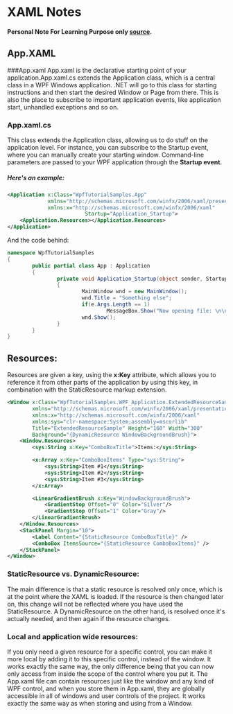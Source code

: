 ﻿# XAML Notes
#### Personal Note For Learning Purpose only [source].


## App.XAML
###App.xaml
App.xaml is the declarative starting point of your application.App.xaml.cs extends the Application class, which is a central class in a WPF Windows application. .NET will go to this class for starting instructions and then start the desired Window or Page from there. This is also the place to subscribe to important application events, like application start, unhandled exceptions and so on.
### App.xaml.cs
This class extends the Application class, allowing us to do stuff on the application level. For instance, you can subscribe to the Startup event, where you can manually create your starting window. Command-line parameters are passed to your WPF application through the **Startup event**.
##### Here's an example:
```xml
<Application x:Class="WpfTutorialSamples.App"
             xmlns="http://schemas.microsoft.com/winfx/2006/xaml/presentation"
             xmlns:x="http://schemas.microsoft.com/winfx/2006/xaml"
                         Startup="Application_Startup">
    <Application.Resources></Application.Resources>
</Application>
```
And the code behind:
```csharp
namespace WpfTutorialSamples
{
        public partial class App : Application
        {
                private void Application_Startup(object sender, StartupEventArgs e)
                {
                        MainWindow wnd = new MainWindow();
                        wnd.Title = "Something else";
                        if(e.Args.Length == 1)
                                MessageBox.Show("Now opening file: \n\n" + e.Args[0]);
                        wnd.Show();
                }
        }
}
```

## Resources:
Resources are given a key, using the **x:Key** attribute, which allows you to reference it from other parts of the application by using this key, in combination with the StaticResource markup extension.
```xml
<Window x:Class="WpfTutorialSamples.WPF_Application.ExtendedResourceSample"
        xmlns="http://schemas.microsoft.com/winfx/2006/xaml/presentation"
        xmlns:x="http://schemas.microsoft.com/winfx/2006/xaml"
        xmlns:sys="clr-namespace:System;assembly=mscorlib"
        Title="ExtendedResourceSample" Height="160" Width="300"
        Background="{DynamicResource WindowBackgroundBrush}">
    <Window.Resources>
        <sys:String x:Key="ComboBoxTitle">Items:</sys:String>

        <x:Array x:Key="ComboBoxItems" Type="sys:String">
            <sys:String>Item #1</sys:String>
            <sys:String>Item #2</sys:String>
            <sys:String>Item #3</sys:String>
        </x:Array>

        <LinearGradientBrush x:Key="WindowBackgroundBrush">
            <GradientStop Offset="0" Color="Silver"/>
            <GradientStop Offset="1" Color="Gray"/>
        </LinearGradientBrush>
    </Window.Resources>
    <StackPanel Margin="10">
        <Label Content="{StaticResource ComboBoxTitle}" />
        <ComboBox ItemsSource="{StaticResource ComboBoxItems}" />
    </StackPanel>
</Window>
```
### StaticResource vs. DynamicResource:
The main difference is that a static resource is resolved only once, which is at the point where the XAML is loaded. If the resource is then changed later on, this change will not be reflected where you have used the StaticResource.
A DynamicResource on the other hand, is resolved once it's actually needed, and then again if the resource changes.
### Local and application wide resources:
If you only need a given resource for a specific control, you can make it more local by adding it to this specific control, instead of the window. It works exactly the same way, the only difference being that you can now only access from inside the scope of the control where you put it.
The App.xaml file can contain resources just like the window and any kind of WPF control, and when you store them in App.xaml, they are globally accessible in all of windows and user controls of the project. It works exactly the same way as when storing and using from a Window.















[source]: http://www.wpf-tutorial.com/
